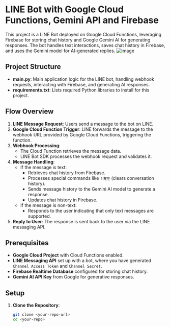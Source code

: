 # LINE Bot with Google Cloud Functions, Gemini API and Firebase

This project is a LINE Bot deployed on Google Cloud Functions, leveraging Firebase for storing chat history and Google Gemini AI for generating responses. The bot handles text interactions, saves chat history in Firebase, and uses the Gemini model for AI-generated replies.
![image](https://github.com/user-attachments/assets/e3cf5347-b4f4-4983-af2d-89e2fadb3b46)

## Project Structure

- **main.py**: Main application logic for the LINE bot, handling webhook requests, interacting with Firebase, and generating AI responses.
- **requirements.txt**: Lists required Python libraries to install for this project.

## Flow Overview

1. **LINE Message Request**: Users send a message to the bot on LINE.
2. **Google Cloud Function Trigger**: LINE forwards the message to the webhook URL provided by Google Cloud Functions, triggering the function.
3. **Webhook Processing**:
   - The Cloud Function retrieves the message data.
   - LINE Bot SDK processes the webhook request and validates it.
4. **Message Handling**:
   - If the message is text:
     - Retrieves chat history from Firebase.
     - Processes special commands like `!清空` (clears conversation history).
     - Sends message history to the Gemini AI model to generate a response.
     - Updates chat history in Firebase.
   - If the message is non-text:
     - Responds to the user indicating that only text messages are supported.
5. **Reply to User**: The response is sent back to the user via the LINE messaging API.

## Prerequisites

- **Google Cloud Project** with Cloud Functions enabled.
- **LINE Messaging API** set up with a bot, where you have generated `Channel Access Token` and `Channel Secret`.
- **Firebase Realtime Database** configured for storing chat history.
- **Gemini AI API Key** from Google for generative responses.

## Setup

1. **Clone the Repository**:
   ```bash
   git clone <your-repo-url>
   cd <your-repo>
